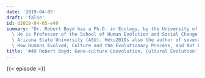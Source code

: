 ```yaml
---
date: '2019-04-05'
draft: 'false'
id: d2019-04-05-e49
summary: "Dr. Robert Boyd has a Ph.D. in Ecology, by the University of California-Davis.\
  \ He is Professor of the School of Human Evolution and Social Change (SHESC) at\
  \ Arizona State University (ASU). He\u2019s also the author of several books including\
  \ How Humans Evolved, Culture and the Evolutionary Process, and Not By Genes Alone."
title: '#49 Robert Boyd: Gene-culture Coevolution, Cultural Evolution'
---
```

{{< episode >}}
